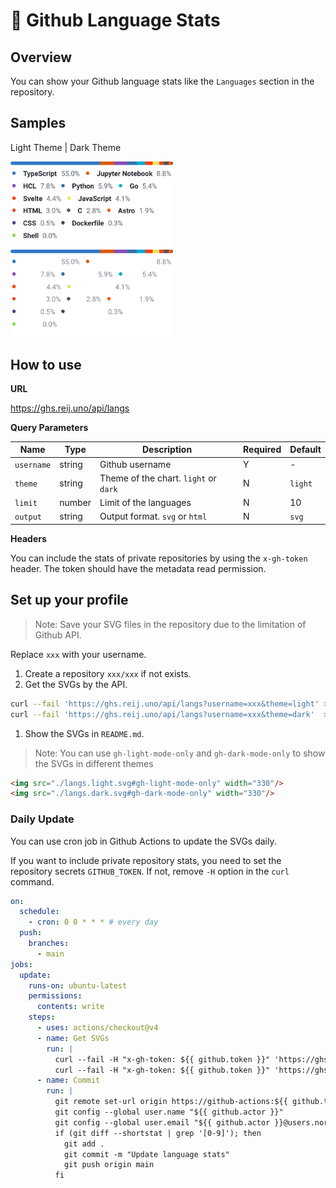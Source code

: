 # 👾 Github Language Stats

## Overview

You can show your Github language stats like the `Languages` section in the repository.

## Samples

Light Theme | Dark Theme

<img src="./example/light.svg" width="260"/>
<img src="./example/dark.svg" width="260"/>

## How to use

**URL**

https://ghs.reij.uno/api/langs

**Query Parameters**

<!-- table -->

| Name       | Type   | Description                           | Required | Default |
| ---------- | ------ | ------------------------------------- | -------- | ------- |
| `username` | string | Github username                       | Y        | -       |
| `theme`    | string | Theme of the chart. `light` or `dark` | N        | `light` |
| `limit`    | number | Limit of the languages                | N        | 10      |
| `output`   | string | Output format. `svg` or `html`        | N        | `svg`   |

**Headers**

You can include the stats of private repositories by using the `x-gh-token` header.
The token should have the metadata read permission.

## Set up your profile

> Note: Save your SVG files in the repository due to the limitation of Github API.

Replace `xxx` with your username.

1. Create a repository `xxx/xxx` if not exists.
2. Get the SVGs by the API.

```sh
curl --fail 'https://ghs.reij.uno/api/langs?username=xxx&theme=light' > ./langs.light.svg
curl --fail 'https://ghs.reij.uno/api/langs?username=xxx&theme=dark'  > ./langs.dark.svg
```

1. Show the SVGs in `README.md`.

> Note: You can use `gh-light-mode-only` and `gh-dark-mode-only` to show the SVGs in different themes

```md
<img src="./langs.light.svg#gh-light-mode-only" width="330"/>
<img src="./langs.dark.svg#gh-dark-mode-only" width="330"/>
```

### Daily Update

You can use cron job in Github Actions to update the SVGs daily.

If you want to include private repository stats, you need to set the repository secrets `GITHUB_TOKEN`.
If not, remove `-H` option in the `curl` command.

```yml
on:
  schedule:
    - cron: 0 0 * * * # every day
  push:
    branches:
      - main
jobs:
  update:
    runs-on: ubuntu-latest
    permissions:
      contents: write
    steps:
      - uses: actions/checkout@v4
      - name: Get SVGs
        run: |
          curl --fail -H "x-gh-token: ${{ github.token }}" 'https://ghs.reij.uno/api/langs?username=${{ github.actor }}&theme=light' > ./langs.light.svg
          curl --fail -H "x-gh-token: ${{ github.token }}" 'https://ghs.reij.uno/api/langs?username=${{ github.actor }}&theme=dark'  > ./langs.dark.svg
      - name: Commit
        run: |
          git remote set-url origin https://github-actions:${{ github.token }}@github.com/${{ github.repository }}
          git config --global user.name "${{ github.actor }}"
          git config --global user.email "${{ github.actor }}@users.noreply.github.com"
          if (git diff --shortstat | grep '[0-9]'); then
            git add .
            git commit -m "Update language stats"
            git push origin main
          fi
```
